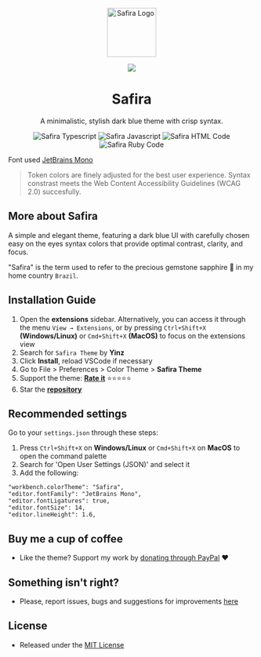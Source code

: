 <p align="center">
  <img alt="Safira Logo" src="https://imgur.com/jAW4ht2.png" width="100" alt="Safira Theme Logo" />
</p>
<p align="center">
  <a href="https://github.com/yinzdev/safira-vscode"><img src="https://img.shields.io/visual-studio-marketplace/v/yinz.safira?style=for-the-badge&labelColor=1B2838&color=127499
    "></a> 
<h1 align="center">
Safira
</h1>
<p align="center">
A minimalistic, stylish dark blue theme with crisp syntax.
</p>
</p>

<div align="center">
<img alt="Safira Typescript" src="https://imgur.com/zLoILX9.png" />
<img alt="Safira Javascript" src="https://imgur.com/gba7dNp.png" />
<img alt="Safira HTML Code" src="https://imgur.com/guwpzG2.png" />
<img alt="Safira Ruby Code" src="https://imgur.com/8ZT6hnH.png" />
</div>

Font used [JetBrains Mono](https://www.jetbrains.com/lp/mono/)

> Token colors are finely adjusted for the best user experience. Syntax constrast meets the Web Content Accessibility Guidelines (WCAG 2.0) succesfully.

## More about Safira

A simple and elegant theme, featuring a dark blue UI with carefully chosen easy on the eyes syntax colors that provide optimal contrast, clarity, and focus. 

"Safira" is the term used to refer to the precious gemstone sapphire 💎 in my home country `Brazil`.

## Installation Guide

1. Open the **extensions** sidebar. Alternatively, you can access it through the menu `View → Extensions`, or by pressing `Ctrl+Shift+X` **(Windows/Linux)** or `Cmd+Shift+X` **(MacOS)** to focus on the extensions view
1. Search for `Safira Theme` by **Yinz**
1. Click **Install**, reload VSCode if necessary
1. Go to File > Preferences > Color Theme > **Safira Theme**
1. Support the theme: [**Rate it**](https://marketplace.visualstudio.com/items?itemName=yinz.safira) ⭐⭐⭐⭐⭐
1. Star the [**repository**](https://github.com/yinzdev/safira-vscode/stargazers)

## Recommended settings

Go to your `settings.json` through these steps:

1. Press `Ctrl+Shift+X` on **Windows/Linux** or `Cmd+Shift+X` on **MacOS** to open the command palette
1. Search for 'Open User Settings (JSON)' and select it
1. Add the following:

```
"workbench.colorTheme": "Safira",
"editor.fontFamily": "JetBrains Mono",
"editor.fontLigatures": true,
"editor.fontSize": 14,
"editor.lineHeight": 1.6,
```

## Buy me a cup of coffee

* Like the theme? Support my work by [donating through PayPal](https://www.paypal.com/donate/?hosted_button_id=3A2E3C8T9X4QG) ❤

## Something isn't right?

* Please, report issues, bugs and suggestions for improvements [here](https://github.com/yinzdev/safira-vscode/issues)

## License

* Released under the [MIT License](https://github.com/yinzdev/safira-vscode/blob/main/license.md) 
